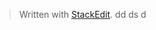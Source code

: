 


> Written with [StackEdit](https://stackedit.io/).
dd
ds
d

<!--stackedit_data:
eyJoaXN0b3J5IjpbLTE2MTI5NDcxMzcsNzMwOTk4MTE2XX0=
-->